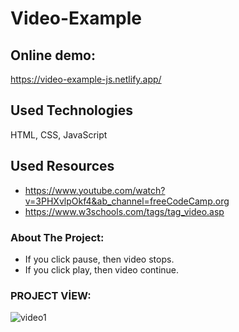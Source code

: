 # Video-Example

## Online demo:
https://video-example-js.netlify.app/

## Used Technologies
HTML, CSS, JavaScript

## Used Resources
* https://www.youtube.com/watch?v=3PHXvlpOkf4&ab_channel=freeCodeCamp.org
* https://www.w3schools.com/tags/tag_video.asp

### About The Project:
* If you click pause, then video stops.
* If you click play, then video continue.

### PROJECT VİEW:


![video1](https://user-images.githubusercontent.com/63058707/132302152-e042b850-00c7-4b84-a287-b83669e91f33.jpg)
